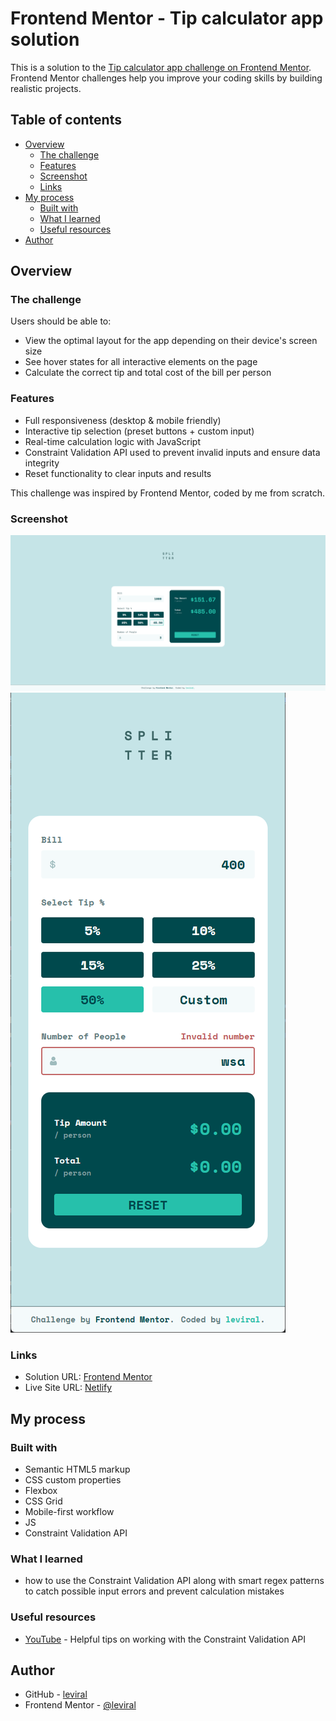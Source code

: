 # Frontend Mentor - Tip calculator app solution

This is a solution to the [Tip calculator app challenge on Frontend Mentor](https://www.frontendmentor.io/challenges/tip-calculator-app-ugJNGbJUX). Frontend Mentor challenges help you improve your coding skills by building realistic projects.

## Table of contents

- [Overview](#overview)
  - [The challenge](#the-challenge)
  - [Features](#features)
  - [Screenshot](#screenshot)
  - [Links](#links)
- [My process](#my-process)
  - [Built with](#built-with)
  - [What I learned](#what-i-learned)
  - [Useful resources](#useful-resources)
- [Author](#author)


## Overview

### The challenge

Users should be able to:

- View the optimal layout for the app depending on their device's screen size
- See hover states for all interactive elements on the page
- Calculate the correct tip and total cost of the bill per person

### Features

- Full responsiveness (desktop & mobile friendly)
- Interactive tip selection (preset buttons + custom input)
- Real-time calculation logic with JavaScript
- Constraint Validation API used to prevent invalid inputs and ensure data integrity
- Reset functionality to clear inputs and results

This challenge was inspired by Frontend Mentor, coded by me from scratch.

### Screenshot

![Homepage screenshot](./images/screenshot1.png "Click to view full size")
![Homepage screenshot](./images/screenshot2.png "Click to view full size")

### Links

- Solution URL: [Frontend Mentor](https://www.frontendmentor.io/solutions/responsive-tip-calculator-js-logic-and-constraint-validation-api-CrRyrXrm1H)
- Live Site URL: [Netlify](https://68cd2801f9bcd9671f5b2f90--glistening-marshmallow-bc4b9c.netlify.app/)


## My process

### Built with

- Semantic HTML5 markup
- CSS custom properties
- Flexbox
- CSS Grid
- Mobile-first workflow
- JS
- Constraint Validation API

### What I learned

- how to use the Constraint Validation API along with smart regex patterns to catch possible input errors and prevent calculation mistakes

### Useful resources

- [YouTube](https://youtu.be/h5qqmE83Tes?si=qInPvhmKzfRCFbl9) - Helpful tips on working with the Constraint Validation API


## Author

- GitHub - [leviral](https://github.com/leviral)
- Frontend Mentor - [@leviral](https://www.frontendmentor.io/profile/leviral)
